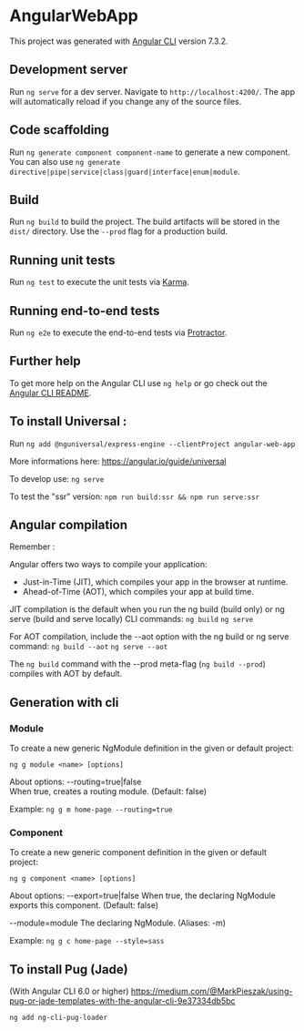 # AngularWebApp

This project was generated with [Angular CLI](https://github.com/angular/angular-cli) version 7.3.2.

## Development server

Run `ng serve` for a dev server. Navigate to `http://localhost:4200/`. The app will automatically reload if you change any of the source files.

## Code scaffolding

Run `ng generate component component-name` to generate a new component. You can also use `ng generate directive|pipe|service|class|guard|interface|enum|module`.

## Build

Run `ng build` to build the project. The build artifacts will be stored in the `dist/` directory. Use the `--prod` flag for a production build.

## Running unit tests

Run `ng test` to execute the unit tests via [Karma](https://karma-runner.github.io).

## Running end-to-end tests

Run `ng e2e` to execute the end-to-end tests via [Protractor](http://www.protractortest.org/).

## Further help

To get more help on the Angular CLI use `ng help` or go check out the [Angular CLI README](https://github.com/angular/angular-cli/blob/master/README.md).


## To install Universal :

Run `ng add @nguniversal/express-engine --clientProject angular-web-app`

More informations here:
https://angular.io/guide/universal

To develop use:
`ng serve`

To test the "ssr" version:
`npm run build:ssr && npm run serve:ssr`


## Angular compilation

Remember :

Angular offers two ways to compile your application:

- Just-in-Time (JIT), which compiles your app in the browser at runtime.
- Ahead-of-Time (AOT), which compiles your app at build time.

JIT compilation is the default when you run the ng build (build only) or ng serve (build and serve locally) CLI commands:
`ng build`
`ng serve`

For AOT compilation, include the --aot option with the ng build or ng serve command:
`ng build --aot`
`ng serve --aot`

The `ng build` command with the --prod meta-flag (`ng build --prod`) compiles with AOT by default.


## Generation with cli

### Module
To create a new generic NgModule definition in the given or default project:

`ng g module <name> [options]`

About options:
--routing=true|false	
When true, creates a routing module. (Default: false)

Example:
`ng g m home-page --routing=true`


### Component
To create a new generic component definition in the given or default project:

`ng g component <name> [options]`

About options:
--export=true|false	
When true, the declaring NgModule exports this component. (Default: false)

--module=module	
The declaring NgModule. (Aliases: -m)

Example:
`ng g c home-page --style=sass`


## To install Pug (Jade)

(With Angular CLI 6.0 or higher)
https://medium.com/@MarkPieszak/using-pug-or-jade-templates-with-the-angular-cli-9e37334db5bc

`ng add ng-cli-pug-loader`
